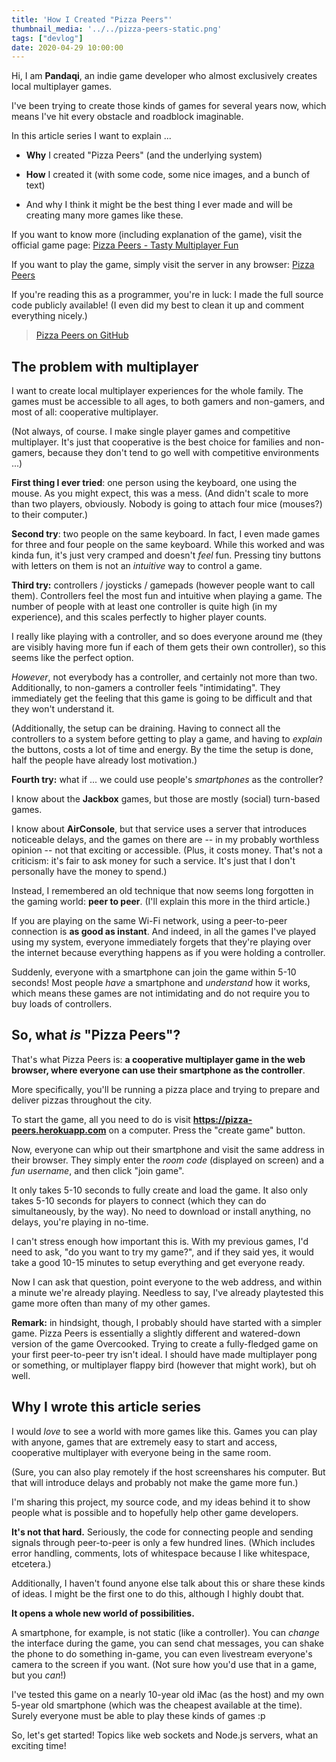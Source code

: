 ```yaml
---
title: 'How I Created "Pizza Peers"'
thumbnail_media: '../../pizza-peers-static.png'
tags: ["devlog"]
date: 2020-04-29 10:00:00
---
```


Hi, I am **Pandaqi**, an indie game developer who almost exclusively creates
local multiplayer games.

I've been trying to create those kinds of games for several years now,
which means I've hit every obstacle and roadblock imaginable.

In this article series I want to explain ...

-   **Why** I created "Pizza Peers" (and the underlying system)

-   **How** I created it (with some code, some nice images, and a bunch
    of text)

-   And why I think it might be the best thing I ever made and will be
    creating many more games like these.

If you want to know more (including explanation of the game), visit the official game page: [Pizza Peers - Tasty Multiplayer Fun](https://pandaqi.com/pizza-peers)

If you want to play the game, simply visit the server in any browser: [Pizza Peers](https://pizza-peers.herokuapp.com)

If you're reading this as a programmer, you're in luck: I made the full
source code publicly available! (I even did my best to clean it up and
comment everything nicely.)

> [Pizza Peers on GitHub](http://github.com/pandaqi/peer-to-peer)

The problem with multiplayer
----------------------------

I want to create local multiplayer experiences for the whole family. The
games must be accessible to all ages, to both gamers and non-gamers, and
most of all: cooperative multiplayer.

(Not always, of course. I make single player games and competitive
multiplayer. It's just that cooperative is the best choice for families
and non-gamers, because they don't tend to go well with competitive
environments ...)

**First thing I ever tried**: one person using the keyboard, one using
the mouse. As you might expect, this was a mess. (And didn't scale to
more than two players, obviously. Nobody is going to attach four mice
(mouses?) to their computer.)

**Second try**: two people on the same keyboard. In fact, I even made
games for three and four people on the same keyboard. While this worked
and was kinda fun, it's just very cramped and doesn't *feel* fun.
Pressing tiny buttons with letters on them is not an *intuitive* way to
control a game.

**Third try:** controllers / joysticks / gamepads (however people want
to call them). Controllers feel the most fun and intuitive when playing
a game. The number of people with at least one controller is quite high
(in my experience), and this scales perfectly to higher player counts.

I really like playing with a controller, and so does everyone around me
(they are visibly having more fun if each of them gets their own
controller), so this seems like the perfect option.

*However*, not everybody has a controller, and certainly not more than
two. Additionally, to non-gamers a controller feels "intimidating". They
immediately get the feeling that this game is going to be difficult and
that they won't understand it.

(Additionally, the setup can be draining. Having to connect all the
controllers to a system before getting to play a game, and having to
*explain* the buttons, costs a lot of time and energy. By the time the
setup is done, half the people have already lost motivation.)

**Fourth try:** what if ... we could use people's *smartphones* as the
controller?

I know about the **Jackbox** games, but those are mostly (social)
turn-based games.

I know about **AirConsole**, but that service uses a server that
introduces noticeable delays, and the games on there are -- in my
probably worthless opinion -- not that exciting or accessible. (Plus, it
costs money. That's not a criticism: it's fair to ask money for such a
service. It's just that I don't personally have the money to spend.)

Instead, I remembered an old technique that now seems long forgotten in
the gaming world: **peer to peer**. (I'll explain this more in the third
article.)

If you are playing on the same Wi-Fi network, using a peer-to-peer
connection is **as good as instant**. And indeed, in all the games I've
played using my system, everyone immediately forgets that they're
playing over the internet because everything happens as if you were
holding a controller.

Suddenly, everyone with a smartphone can join the game within 5-10
seconds! Most people *have* a smartphone and *understand* how it works,
which means these games are not intimidating and do not require you to
buy loads of controllers.

So, what *is* "Pizza Peers"?
----------------------------

That's what Pizza Peers is: **a cooperative multiplayer game in the web
browser, where everyone can use their smartphone as the controller**.

More specifically, you'll be running a pizza place and trying to prepare
and deliver pizzas throughout the city.

To start the game, all you need to do is visit
**<https://pizza-peers.herokuapp.com>** on a computer. Press the "create
game" button.

Now, everyone can whip out their smartphone and visit the same address
in their browser. They simply enter the *room code* (displayed on
screen) and a *fun username*, and then click "join game".

It only takes 5-10 seconds to fully create and load the game. It also
only takes 5-10 seconds for players to connect (which they can do
simultaneously, by the way). No need to download or install anything, no
delays, you're playing in no-time.

I can't stress enough how important this is. With my previous games, I'd
need to ask, "do you want to try my game?", and if they said yes, it
would take a good 10-15 minutes to setup everything and get everyone
ready.

Now I can ask that question, point everyone to the web address, and
within a minute we're already playing. Needless to say, I've already
playtested this game more often than many of my other games.

**Remark:** in hindsight, though, I probably should have started with a
simpler game. Pizza Peers is essentially a slightly different and
watered-down version of the game Overcooked. Trying to create a
fully-fledged game on your first peer-to-peer try isn't ideal. I should
have made multiplayer pong or something, or multiplayer flappy bird
(however that might work), but oh well.

Why I wrote this article series
-------------------------------

I would *love* to see a world with more games like this. Games you can
play with anyone, games that are extremely easy to start and access,
cooperative multiplayer with everyone being in the same room.

(Sure, you can also play remotely if the host screenshares his computer.
But that will introduce delays and probably not make the game more fun.)

I'm sharing this project, my source code, and my ideas behind it to show
people what is possible and to hopefully help other game developers.

**It's not that hard.** Seriously, the code for connecting people and
sending signals through peer-to-peer is only a few hundred lines. (Which
includes error handling, comments, lots of whitespace because I like
whitespace, etcetera.)

Additionally, I haven't found anyone else talk about this or share these
kinds of ideas. I might be the first one to do this, although I highly
doubt that.

**It opens a whole new world of possibilities.**

A smartphone, for example, is not static (like a controller). You can
*change* the interface during the game, you can send chat messages, you
can shake the phone to do something in-game, you can even livestream
everyone's camera to the screen if you want. (Not sure how you'd use
that in a game, but you *can*!)

I've tested this game on a nearly 10-year old iMac (as the host) and my
own 5-year old smartphone (which was the cheapest available at the
time). Surely everyone must be able to play these kinds of games :p

So, let's get started! Topics like web sockets and Node.js servers, what
an exciting time!